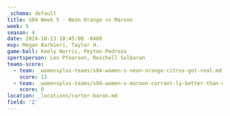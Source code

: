 ```yaml
---
_schema: default
title: S04 Week 5 - Neon Orange vs Maroon
week: 5
season: 4
date: 2024-10-13 10:45:00 -0400
mvp: Megan Barbieri, Taylor H.
game-ball: Keely Norris, Peyton Pedrozo
sportsperson: Lex Pfearsen, Reichell Sulbaran
teams-score:
  - team: _womensplus-teams/s04-women-s-neon-orange-citrus-got-real.md
    score: 13
  - team: _womensplus-teams/s04-women-s-maroon-currant-ly-better-than-u.md
    score: 0
location: _locations/carter-baron.md
field: '2'
---
```

